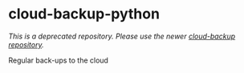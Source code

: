 # cloud-backup-python

_This is a deprecated repository.  Please use the newer
[cloud-backup repository](https://github.com/halprin/cloud-backup)._

Regular back-ups to the cloud

